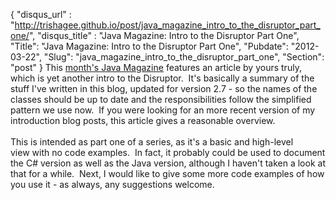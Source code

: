 {
 "disqus_url" : "http://trishagee.github.io/post/java_magazine_intro_to_the_disruptor_part_one/",
 "disqus_title" : "Java Magazine: Intro to the Disruptor Part One",
 "Title": "Java Magazine: Intro to the Disruptor Part One",
 "Pubdate": "2012-03-22",
 "Slug": "java_magazine_intro_to_the_disruptor_part_one",
 "Section": "post"
}
This <a href="http://www.oraclejavamagazine-digital.com/javamagazine/20120304/?pg=56&amp;pm=1&amp;u1=friend">month's Java Magazine</a>&nbsp;features an article by yours truly, which is yet another intro to the Disruptor. &nbsp;It's basically a summary of the stuff I've written in this blog, updated for version 2.7 - so the names of the classes should be up to date and the responsibilities follow the simplified pattern we use now. &nbsp;If you were looking for an more recent version of my introduction blog posts, this article gives a reasonable overview.<br /><br />This is intended as part one of a series, as it's a basic and high-level view&nbsp;with no code examples. &nbsp;In fact, it probably could be used to document the C# version as well as the Java version, although I haven't taken a look at that for a while. &nbsp;Next, I would like to give some more code examples of how you use it - as always, any suggestions welcome.
